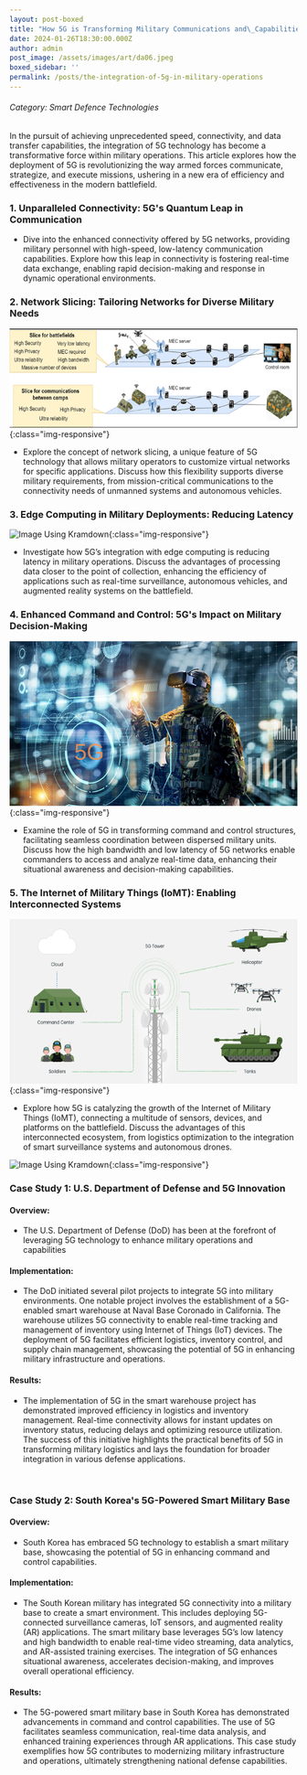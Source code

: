 ```yaml
---
layout: post-boxed
title: "How 5G is Transforming Military Communications and\_Capabilities"
date: 2024-01-26T18:30:00.000Z
author: admin
post_image: /assets/images/art/da06.jpeg
boxed_sidebar: ''
permalink: /posts/the-integration-of-5g-in-military-operations
---
```


###### Category: Smart Defence Technologies

In the pursuit of achieving unprecedented speed, connectivity, and data transfer capabilities, the integration of 5G technology has become a transformative force within military operations. This article explores how the deployment of 5G is revolutionizing the way armed forces communicate, strategize, and execute missions, ushering in a new era of efficiency and effectiveness in the modern battlefield.

### 1. Unparalleled Connectivity: 5G's Quantum Leap in Communication

* Dive into the enhanced connectivity offered by 5G networks, providing military personnel with high-speed, low-latency communication capabilities. Explore how this leap in connectivity is fostering real-time data exchange, enabling rapid decision-making and response in dynamic operational environments.

### 2. Network Slicing: Tailoring Networks for Diverse Military Needs

![Image Using Kramdown](/assets/images/art/da1baa.png){:class="img-responsive"}

* Explore the concept of network slicing, a unique feature of 5G technology that allows military operators to customize virtual networks for specific applications. Discuss how this flexibility supports diverse military requirements, from mission-critical communications to the connectivity needs of unmanned systems and autonomous vehicles.

### 3. Edge Computing in Military Deployments: Reducing Latency

![Image Using Kramdown](/assets/images/art/){:class="img-responsive"}

* Investigate how 5G’s integration with edge computing is reducing latency in military operations. Discuss the advantages of processing data closer to the point of collection, enhancing the efficiency of applications such as real-time surveillance, autonomous vehicles, and augmented reality systems on the battlefield.

### 4. Enhanced Command and Control: 5G's Impact on Military Decision-Making

![Image Using Kramdown](/assets/images/art/da1d.jpg){:class="img-responsive"}

* Examine the role of 5G in transforming command and control structures, facilitating seamless coordination between dispersed military units. Discuss how the high bandwidth and low latency of 5G networks enable commanders to access and analyze real-time data, enhancing their situational awareness and decision-making capabilities.

### 5. The Internet of Military Things (IoMT): Enabling Interconnected Systems

![Image Using Kramdown](/assets/images/art/da1ee.png){:class="img-responsive"}

* Explore how 5G is catalyzing the growth of the Internet of Military Things (IoMT), connecting a multitude of sensors, devices, and platforms on the battlefield. Discuss the advantages of this interconnected ecosystem, from logistics optimization to the integration of smart surveillance systems and autonomous drones.

![Image Using Kramdown](/assets/images/art/){:class="img-responsive"}

### Case Study 1: U.S. Department of Defense and 5G Innovation

#### Overview:

* The U.S. Department of Defense (DoD) has been at the forefront of leveraging 5G technology to enhance military operations and capabilities

#### Implementation:

* The DoD initiated several pilot projects to integrate 5G into military environments. One notable project involves the establishment of a 5G-enabled smart warehouse at Naval Base Coronado in California. The warehouse utilizes 5G connectivity to enable real-time tracking and management of inventory using Internet of Things (IoT) devices. The deployment of 5G facilitates efficient logistics, inventory control, and supply chain management, showcasing the potential of 5G in enhancing military infrastructure and operations.

#### Results:

* The implementation of 5G in the smart warehouse project has demonstrated improved efficiency in logistics and inventory management. Real-time connectivity allows for instant updates on inventory status, reducing delays and optimizing resource utilization. The success of this initiative highlights the practical benefits of 5G in transforming military logistics and lays the foundation for broader integration in various defense applications.

<br>

### Case Study 2: South Korea's 5G-Powered Smart Military Base

#### Overview:

* South Korea has embraced 5G technology to establish a smart military base, showcasing the potential of 5G in enhancing command and control capabilities.

#### Implementation:

* The South Korean military has integrated 5G connectivity into a military base to create a smart environment. This includes deploying 5G-connected surveillance cameras, IoT sensors, and augmented reality (AR) applications. The smart military base leverages 5G’s low latency and high bandwidth to enable real-time video streaming, data analytics, and AR-assisted training exercises. The integration of 5G enhances situational awareness, accelerates decision-making, and improves overall operational efficiency.

#### Results:

* The 5G-powered smart military base in South Korea has demonstrated advancements in command and control capabilities. The use of 5G facilitates seamless communication, real-time data analysis, and enhanced training experiences through AR applications. This case study exemplifies how 5G contributes to modernizing military infrastructure and operations, ultimately strengthening national defense capabilities.
